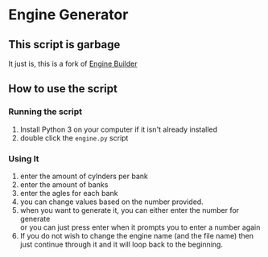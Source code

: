 # Engine Generator

## This script is garbage

It just is, this is a fork of [Engine Builder](https://github.com/ange-yaghi/engine-generator)

## How to use the script

### Running the script

1. Install Python 3 on your computer if it isn't already installed
2. double click the `engine.py` script

### Using It

1. enter the amount of cylnders per bank
2. enter the amount of banks
3. enter the agles for each bank
4. you can change values based on the number provided.
5. when you want to generate it, you can either enter the number for generate<br>or you can just press enter when it prompts you to enter a number again
6. If you do not wish to change the engine name (and the file name) then just continue through it and it will loop back to the beginning.
